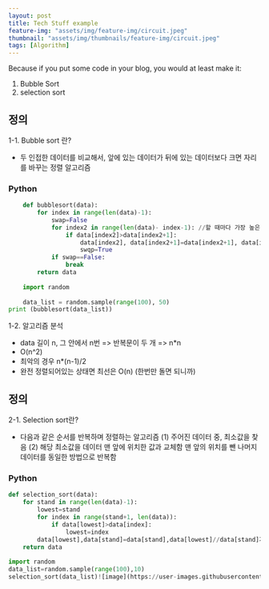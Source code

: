 ```yaml
---
layout: post
title: Tech Stuff example
feature-img: "assets/img/feature-img/circuit.jpeg"
thumbnail: "assets/img/thumbnails/feature-img/circuit.jpeg"
tags: [Algorithm]
---
```



Because if you put some code in your blog, you would at least make it:

1. Bubble Sort
2. selection sort


## 정의

1-1. Bubble sort 란?
- 두 인접한 데이터를 비교해서, 앞에 있는 데이터가 뒤에 있는 데이터보다 크면 자리를 바꾸는 정렬 알고리즘

### Python

```python
	def bubblesort(data):
		for index in range(len(data)-1):
			swap=False
			for index2 in range(len(data)- index-1): //할 때마다 가장 높은 값이 맨뒤로 하나씩 놓이기 때문에 끝까지 검색할 필요가 없음
				if data[index2]>data[index2+1]:
					data[index2], data[index2+1]=data[index2+1], data[index2]
					swqp=True
			if swap==False:
				break
		return data
	
	import random
	
	data_list = random.sample(range(100), 50)
print (bubblesort(data_list))

```
1-2. 알고리즘 분석
- data 길이 n, 그 안에서 n번 => 반복문이 두 개 => n*n
- O(n^2)
- 최악의 경우 n*(n-1)/2
- 완전 정렬되어있는 상태면 최선은 O(n) (한번만 돌면 되니까)

## 정의

2-1. Selection sort란?
- 다음과 같은 순서를 반복하며 정렬하는 알고리즘
  (1) 주어진 데이터 중, 최소값을 찾음
  (2) 해당 최소값을 데이터 맨 앞에 위치한 값과 교체함
  맨 앞의 위치를 뺀 나머지 데이터를 동일한 방법으로 반복함
  
### Python
```python
def selection_sort(data):
	for stand in range(len(data)-1):
		lowest=stand
		for index in range(stand+1, len(data)):
			if data[lowest]>data[index]:
				lowest=index
		data[lowest],data[stand]=data[stand],data[lowest]//data[stand]가 기준, 가장 작은 값과 위치 바꾸면 됨
	return data
	
import random
data_list=random.sample(range(100),10)
selection_sort(data_list)![image](https://user-images.githubusercontent.com/66209090/110746468-34e85c00-8280-11eb-9496-e463ad6075ba.png)


```
